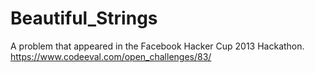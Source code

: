 Beautiful_Strings
=================

A problem that appeared in the Facebook Hacker Cup 2013 Hackathon. 
https://www.codeeval.com/open_challenges/83/
